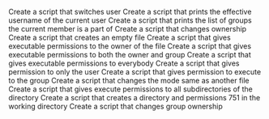 Create a script that switches user
Create a script that prints the effective username of the current user
Create a script that prints the list of groups the current member is a part of
Create a script that changes ownership
Create a script that creates an empty file
Create a script that gives executable permissions to the owner of the file
Create a script that gives executable permissions to both the owner and group
Create a script that gives executable permissions to everybody
Create a script that gives permission to only the user
Create a script that gives permission to execute to the group
Create a script that changes the mode same as another file
Create a script that gives execute permissions to all subdirectories of the directory
Create a script that creates a directory and permissions 751 in the working directory
Create a script that changes group ownership 
